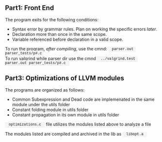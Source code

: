<section>
    <h1>Part1: Front End</h1>
    <div>
        <p> The program exits for the following conditions:
        <ul>
            <li>Syntax error by grammar rules. Plan on working the specific errors <em>later</em>.
            <li>Declaration more than once in the same scope.
            <li>Variable referenced before declaration in a valid scope.
        </ul>
        <p> To run the program, <em>after compiling</em>, use the cmnd:
            <code style="font-family: Courier; background-color: #f4f4f4; padding: 0.2em 0.4em; border-radius: 0.3em;"> parser.out parser_tests/p#.c</code> <br>
            To run valgrind while parser dir use the cmnd  <code style="font-family: Courier; background-color: #f4f4f4; padding: 0.2em 0.4em; border-radius: 0.3em;"> ../valgrind.test parser.out parser_tests/p#.c </code>
        </p>
    </div>
</section>

<section>
    <h1>Part3: Optimizations of LLVM modules </h1>
    <p> The programs are organized as follows:
    <div>
        <ul>
            <li>Common Subexpression and Dead code are implemenated in the same module under the utils folder
            <li>Constant folding module in utils folder
            <li>Constant propagation in its own module in utils folder
        </ul>
        <p> <code style="font-family: Courier; background-color: #f4f4f4; padding: 0.2em 0.4em; border-radius: 0.3em;"> optimizations.c </code> file utilizes the modules listed above to analyze a file<br>
        <p> The modules listed are compiled and archived in the lib as <code style="font-family: Courier; background-color: #f4f4f4; padding: 0.2em 0.4em; border-radius: 0.3em;"> libopt.a </code> <br>
    </div>
</section>
